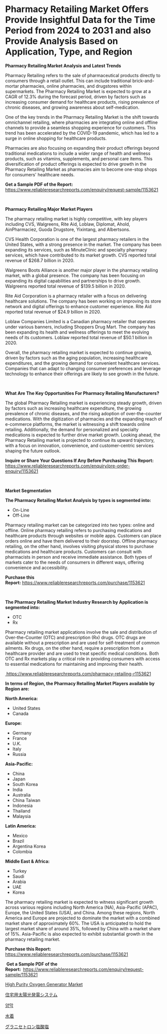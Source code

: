 <p><h1>Pharmacy Retailing Market Offers Provide Insightful Data for the Time Period from 2024 to 2031 and also Provide Analysis Based on Application, Type, and Region</h1></p><p><strong>Pharmacy Retailing Market Analysis and Latest Trends</strong></p>
<p><p>Pharmacy Retailing refers to the sale of pharmaceutical products directly to consumers through a retail outlet. This can include traditional brick-and-mortar pharmacies, online pharmacies, and drugstores within supermarkets. The Pharmacy Retailing Market is expected to grow at a CAGR of 12.3% during the forecast period, driven by factors such as increasing consumer demand for healthcare products, rising prevalence of chronic diseases, and growing awareness about self-medication.</p><p>One of the key trends in the Pharmacy Retailing Market is the shift towards omnichannel retailing, where pharmacies are integrating online and offline channels to provide a seamless shopping experience for customers. This trend has been accelerated by the COVID-19 pandemic, which has led to a surge in online shopping for healthcare products.</p><p>Pharmacies are also focusing on expanding their product offerings beyond traditional medications to include a wider range of health and wellness products, such as vitamins, supplements, and personal care items. This diversification of product offerings is expected to drive growth in the Pharmacy Retailing Market as pharmacies aim to become one-stop shops for consumers' healthcare needs.</p></p>
<p><strong>Get a Sample PDF of the Report:&nbsp;</strong> <a href="https://www.reliableresearchreports.com/enquiry/request-sample/1153621">https://www.reliableresearchreports.com/enquiry/request-sample/1153621</a></p>
<p>&nbsp;</p>
<p><strong>Pharmacy Retailing Major Market Players</strong></p>
<p><p>The pharmacy retailing market is highly competitive, with key players including CVS, Walgreens, Rite Aid, Loblaw, Diplomat, Ahold, AinPharmaciez, Guoda Drugstore, Yixintang, and Albertsons. </p><p>CVS Health Corporation is one of the largest pharmacy retailers in the United States, with a strong presence in the market. The company has been expanding its services, such as MinuteClinic and specialty pharmacy services, which have contributed to its market growth. CVS reported total revenue of $268.7 billion in 2020.</p><p>Walgreens Boots Alliance is another major player in the pharmacy retailing market, with a global presence. The company has been focusing on expanding its digital capabilities and partnerships to drive growth. Walgreens reported total revenue of $139.5 billion in 2020.</p><p>Rite Aid Corporation is a pharmacy retailer with a focus on delivering healthcare solutions. The company has been working on improving its store network and digital offerings to enhance customer experience. Rite Aid reported total revenue of $24.9 billion in 2020.</p><p>Loblaw Companies Limited is a Canadian pharmacy retailer that operates under various banners, including Shoppers Drug Mart. The company has been expanding its health and wellness offerings to meet the evolving needs of its customers. Loblaw reported total revenue of $50.1 billion in 2020.</p><p>Overall, the pharmacy retailing market is expected to continue growing, driven by factors such as the aging population, increasing healthcare expenditures, and the growing demand for convenient healthcare services. Companies that can adapt to changing consumer preferences and leverage technology to enhance their offerings are likely to see growth in the future.</p></p>
<p>&nbsp;</p>
<p><strong>What Are The Key Opportunities For Pharmacy Retailing Manufacturers?</strong></p>
<p><p>The global Pharmacy Retailing market is experiencing steady growth, driven by factors such as increasing healthcare expenditure, the growing prevalence of chronic diseases, and the rising adoption of over-the-counter medications. With the digitization of pharmacies and the expanding reach of e-commerce platforms, the market is witnessing a shift towards online retailing. Additionally, the demand for personalized and specialty medications is expected to further drive market growth. Looking ahead, the Pharmacy Retailing market is projected to continue its upward trajectory, with a focus on innovation, convenience, and customer-centric services shaping the future outlook.</p></p>
<p><strong>Inquire or Share Your Questions If Any Before Purchasing This Report:</strong> <a href="https://www.reliableresearchreports.com/enquiry/pre-order-enquiry/1153621">https://www.reliableresearchreports.com/enquiry/pre-order-enquiry/1153621</a></p>
<p>&nbsp;</p>
<p><strong>Market Segmentation</strong></p>
<p><strong>The Pharmacy Retailing Market Analysis by types is segmented into:</strong></p>
<p><ul><li>On-Line</li><li>Off-Line</li></ul></p>
<p><p>Pharmacy retailing market can be categorized into two types: online and offline. Online pharmacy retailing refers to purchasing medications and healthcare products through websites or mobile apps. Customers can place orders online and have them delivered to their doorstep. Offline pharmacy retailing, on the other hand, involves visiting physical stores to purchase medications and healthcare products. Customers can consult with pharmacists in person and receive immediate assistance. Both types of markets cater to the needs of consumers in different ways, offering convenience and accessibility.</p></p>
<p><strong>Purchase this Report:&nbsp;</strong><a href="https://www.reliableresearchreports.com/purchase/1153621">https://www.reliableresearchreports.com/purchase/1153621</a></p>
<p>&nbsp;</p>
<p><strong>The Pharmacy Retailing Market Industry Research by Application is segmented into:</strong></p>
<p><ul><li>OTC</li><li>Rx</li></ul></p>
<p><p>Pharmacy retailing market applications involve the sale and distribution of Over-the-Counter (OTC) and prescription (Rx) drugs. OTC drugs are available without a prescription and are used for self-treatment of common ailments. Rx drugs, on the other hand, require a prescription from a healthcare provider and are used to treat specific medical conditions. Both OTC and Rx markets play a critical role in providing consumers with access to essential medications for maintaining and improving their health.</p></p>
<p><a href="https://www.reliableresearchreports.com/pharmacy-retailing-r1153621">&nbsp;https://www.reliableresearchreports.com/pharmacy-retailing-r1153621</a></p>
<p><strong>In terms of Region, the Pharmacy Retailing Market Players available by Region are:</strong></p>
<p>
    <p> <strong> North America: </strong>
        <ul>
            <li>United States</li>
            <li>Canada</li>
        </ul>
        </p> 
    <p> <strong> Europe: </strong>
        <ul>
            <li>Germany</li>
            <li>France</li>
            <li>U.K.</li>
            <li>Italy</li>
            <li>Russia</li>
        </ul>
        </p> 
    <p> <strong> Asia-Pacific: </strong>
        <ul>
            <li>China</li>
            <li>Japan</li>
            <li>South Korea</li>
            <li>India</li>
            <li>Australia</li>
            <li>China Taiwan</li>
            <li>Indonesia</li>
            <li>Thailand</li>
            <li>Malaysia</li>
        </ul>
        </p> 
    <p> <strong> Latin America: </strong>
        <ul>
            <li>Mexico</li>
            <li>Brazil</li>
            <li>Argentina Korea</li>
            <li>Colombia</li>
        </ul>
        </p> 
    <p> <strong> Middle East & Africa: </strong>
        <ul>
            <li>Turkey</li>
            <li>Saudi</li>
            <li>Arabia</li>
            <li>UAE</li>
            <li>Korea</li>
        </ul>
    </p>
    </p>
<p><p>The pharmacy retailing market is expected to witness significant growth across various regions including North America (NA), Asia-Pacific (APAC), Europe, the United States (USA), and China. Among these regions, North America and Europe are projected to dominate the market with a combined market share of approximately 60%. The USA is anticipated to hold the largest market share of around 35%, followed by China with a market share of 15%. Asia-Pacific is also expected to exhibit substantial growth in the pharmacy retailing market.</p></p>
<p><strong>Purchase this Report: </strong><a href="https://www.reliableresearchreports.com/purchase/1153621">https://www.reliableresearchreports.com/purchase/1153621</a></p>
<p>&nbsp;<strong>Get a Sample PDF of the Report:&nbsp;&nbsp;</strong><a href="https://www.reliableresearchreports.com/enquiry/request-sample/1153621">https://www.reliableresearchreports.com/enquiry/request-sample/1153621</a></p>
<p><strong></strong></p>
<p><p><a href="https://view.publitas.com/reportprime-1/high-purity-oxygen-generator-market-size-market-outlook-and-market-forecast-2024-to-2031/">High Purity Oxygen Generator Market</a></p><p><a href="https://medium.com/@rylanaufman56456/%E4%BD%8F%E5%AE%85%E7%94%A8%E3%82%BD%E3%83%BC%E3%83%A9%E3%83%BCpv%E3%82%B7%E3%82%B9%E3%83%86%E3%83%A0%E3%81%AE%E5%B8%82%E5%A0%B4%E5%88%86%E6%9E%90%E3%81%A82024%E5%B9%B4%E3%81%8B%E3%82%892031%E5%B9%B4%E3%81%AE%E6%9C%9F%E9%96%93%E3%81%AB%E4%BA%88%E6%B8%AC%E3%81%95%E3%82%8C%E3%82%8B%E8%A6%8F%E6%A8%A1-6d79c6053719">住宅用太陽光発電システム</a></p><p><a href="https://github.com/fredrickeglers/Market-Research-Report-List-1/blob/main/585569842904.md">양막</a></p><p><a href="https://github.com/hwbcz413288296/Market-Research-Report-List-1/blob/main/946530247051.md">水着</a></p><p><a href="https://medium.com/@deontestanton2023/%E3%82%B0%E3%83%A9%E3%83%8B%E3%82%BB%E3%83%88%E3%83%AD%E3%83%B3%E5%A1%A9%E9%85%B8%E5%A1%A9%E5%B8%82%E5%A0%B4-%E5%B8%82%E5%A0%B4cagr-%E5%B8%82%E5%A0%B4%E3%83%88%E3%83%AC%E3%83%B3%E3%83%89-%E6%88%90%E9%95%B7%E6%88%A6%E7%95%A5%E3%81%AB%E9%96%A2%E3%81%99%E3%82%8B%E6%B4%9E%E5%AF%9F-25b34d30c9b8">グラニセトロン塩酸塩</a></p></p>